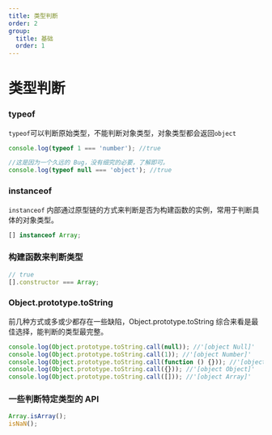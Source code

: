 ```yaml
---
title: 类型判断
order: 2
group:
  title: 基础
  order: 1
---
```


# 类型判断

### typeof

`typeof`可以判断原始类型，不能判断对象类型，对象类型都会返回`object`

```javascript
console.log(typeof 1 === 'number'); //true

//这是因为一个久远的 Bug，没有细究的必要，了解即可。
console.log(typeof null === 'object'); //true
```

### instanceof

`instanceof` 内部通过原型链的方式来判断是否为构建函数的实例，常用于判断具体的对象类型。

```javascript
[] instanceof Array;
```

### 构建函数来判断类型

```javascript
// true
[].constructor === Array;
```

### Object.prototype.toString

前几种方式或多或少都存在一些缺陷，Object.prototype.toString 综合来看是最佳选择，能判断的类型最完整。

```javascript
console.log(Object.prototype.toString.call(null)); //'[object Null]'
console.log(Object.prototype.toString.call(1)); //'[object Number]'
console.log(Object.prototype.toString.call(function () {})); //'[object Function]'
console.log(Object.prototype.toString.call({})); //'[object Object]'
console.log(Object.prototype.toString.call([])); //'[object Array]'
```

### 一些判断特定类型的 API

```javascript
Array.isArray();
isNaN();
```

